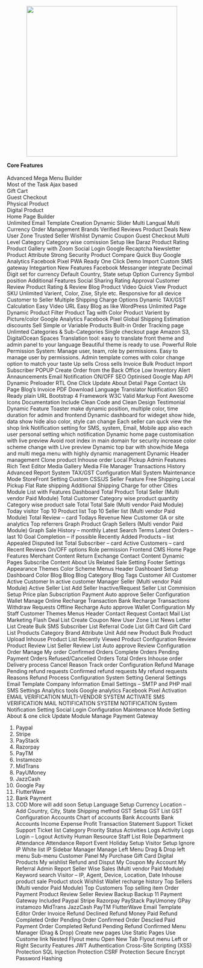 <p align="center"><a href="https://laravel.com" target="_blank"><img src="https://raw.githubusercontent.com/laravel/art/master/logo-lockup/5%20SVG/2%20CMYK/1%20Full%20Color/laravel-logolockup-cmyk-red.svg" width="400"></a></p>


**Core Features**<br><br>
Advanced Mega Menu Builder<br>
Most of the Task Ajax based<br>
Gift Cart<br>
Guest Checkout<br>
Physical Product<br>
Digital Product<br>
Home Page Builder<br>
Unlimited Email Template Creation
Dynamic Slider
Multi Langual
Multi Currency
Order Management
Brands
Verified Reviews
Product Deals
New User Zone
Trusted Seller
Wishlist
Dynamic Coupon
Guest Checkout
Multi Level Category
Category wise comission Setup like Daraz
Product Rating
Product Gallery with Zoom
Social Login
Google Recaptcha
Newsletter
Product Attribute
Strong Security
Product Compare
Quick Buy
Google Analytics
Facebook Pixel
PWA Ready
One Click Demo Import
Custom SMS gateway Integartion
New Features
Facebook Messanger integrate
Decimal Digit set for currency
Default Country, State setup Option
Currency Symbol position
Additional Features
Social Sharing
Rating Approval
Customer Review
Product Rating & Review
Blog
Product Video
Quick View
Product SKU
Unlimited Varient, Color, Zise, Style etc.
Responsive for all device
Customer to Seller
Multiple Shipping Charge Options
Dynamic TAX/GST Calculation
Easy Video URL
Easy Blog as like WordPress
Unlimited Page
Dynamic Product Filter
Product Tag with Color
Product Varient by Picture/color
Google Analytics
Facebook Pixel
Global Shipping Estimation
discounts
Sell Simple or Variable Products
Built-in Order Tracking page
Unlimted Categories & Sub-Categories
Single checkout page
Amazon S3, DigitalOcean Spaces
Translation tool: easy to translate front theme and admin panel to your language
Beautiful theme is ready to use.
Powerful Role Permission System: Manage user, team, role by permissions. Easy to manage user by permissions.
Admin template comes with color change option to match your taste
Up sells
Cross sells
Invoice
Bulk Product Import
Subscriber POPUP
Create Order from the Back Office
Low Inventory Alert
Annauncements
Email Notification ON/OFF
SEO Optinised
Google Map API
Dynamic Preloader
RTL
One Click Update
About Detail Page
Contact Us Page
Blog’s
Invoice PDF Download
Language Translator
Notification
SEO Ready plain URL
Bootstrap 4 Framework
W3C Valid Markup
Font Awesome Icons
Documentation Include
Clean Code and Clean Design
Testimonial
Dynamic Feature
Toaster make dynamic position, multiple color, time duration for admin and frontend
Dynamic dashboard for wideget show hide, data show hide also color, style can change
Each seller can quck view the shop link
Notification setting for SMS, system, Email, Mobile app also each user personal setting which notification
Dynamic home page customisation with live preview
Avoid root index in main domain for security increase
color scheme change with Live preview
Dynamic top bar with show/hide
Mega and multi mega menu with highly dynamic management
Dynamic Header management
Clone product
Inhouse order
Local Pickup
Admin Features
Rich Text Editor
Media Gallery
Media File Manager
Transactions History
Advanced Report System
TAX/GST Configuration
Mail System
Maintenance Mode
StoreFront Setting
Custom CSS/JS
Seller Feature
Free Shipping
Local Pickup
Flat Rate shipping
Additional Shipping Charge for other Cities
Module List with Features
Dashboard
Total Product
Total Seller (Multi vendor Paid Module)
Total Customer
Category wise product quantity
Category wise product sale
Total Total Sale (Multi vendor Paid Module)
Today visitor
Top 10 Product list
Top 10 Seller list (Multi vendor Paid Module)
Total Review – card
Todays Revenue
New Customer
GA or site analytics
Top referrers
Graph Product
Graph Sellers (Multi vendor Paid Module)
Graph Sale History – monthly
Latest Search Terms
Latest Orders – last 10
Goal Completion – if possible
Recently Added Products – list
Appealed Disputed list
Total Subscriber – card
Active Customers – card
Recent Reviews
On/OFF options
Role permission
Frontend CMS
Home Page
Features
Merchant Content
Return Exchange
Contact Content
Dynamic Pages
Subscribe Content
About Us
Related Sale Setting
Footer Settings
Appearance
Themes
Color Scheme
Menus
Header
Dashboard Setup
Dashboard Color
Blog
Blog
Blog Category
Blog Tags
Customer
All Customer
Active Customer
In active customer
Manager Seller (Multi vendor Paid Module)
Active Seller List
Add Seller
Inactive/Request Seller List
Commision Setup
Price plan
Subscription Payment
Auto approve Seller Configuration
Wallet Manage
Online Recharge Transaction
Bank Recharge Transactions
Withdraw Requests
Offline Recharge
Auto approve Wallet Configuration
My Staff
Customer
Themes
Menus
Header
Contact Request
Contact Mail List
Marketing
Flash Deal List
Create Coupon
New User Zone List
News Letter List
Create Bulk SMS
Subscriber List
Referral Code List
Gift Card
Gift Card List
Products
Category
Brand
Attribute
Unit
Add new Product
Bulk Product Upload
Inhouse Product List
Recently Viewed Product Configuration
Review
Product Review List
Seller Review List
Auto approve Review Configuration
Order Manage
My order
Confirmed Orders
Complete Orders
Pending Payment Orders
Refused/Cancelled Orders
Total Orders
Inhouse order
Delivery process
Cancel Reason
Track order Configuration
Refund Manage
Pending refund requests
Confirmed refund requests
My refund requests
Reasons
Refund Process
Configuration
System Setting
General Settings
Email Template
Company Information
Email Settings – SMTP and PHP mail
SMS Settings
Analytics tools
Google analytics
Facebook Pixel
Activation
EMAIL VERIFICATION
MULTI-VENDOR SYSTEM ACTIVATE
SMS VERIFICATION
MAIL NOTIFICATION
SYSTEM NOTIFICATION
System Notification Setting
Social Login Configuration
Maintenance Mode Setting
About & one click Update
Module Manage
Payment Gateway
1. Paypal
2. Stripe
3. PayStack
4. Razorpay
5. PayTM
6. Instamozo
7. MidTrans
8. PayUMoney
9. JazzCash
10. Google Pay
11. FlutterWave
12. Bank Payment
13. COD
More will add soon
Setup
Language Setup
Currency
Location – Add Country, City, State
Shipping method
GST Setup
GST List
GST Configuration
Accounts
Chart of accounts
Bank Accounts
Bank Accounts
Income
Expense
Profit
Transaction
Statement
Support Ticket
Support Ticket list
Category
Priority
Status
Activities Logs
Activity Logs
Login – Logout Activity
Human Resource
Staff List
Role
Department
Attendance
Attendance Report
Event
Holiday Setup
Visitor Setup
Ignore IP
White list IP
Sidebar Manager
Manage Left Menu
Drag & Drop left menu
Sub-menu
Customer Panel
My Purchase
Gift Card
Digital Products
My wishlist
Refund and Disput
My Coupon
My Account
My Referral
Admin Report
Seller Wise Sales (Multi vendor Paid Module)
Keyword search
Visitor – IP, Agent, Device, Location, Date
Inhouse product sale
Product stock
Wishlist
Wallet recharge history
Top Sellers (Multi vendor Paid Module)
Top Customers
Top selling item
Order
Payment
Product Review
Seller Review
Backup
Backup
11 Payment Gateway Included
Paypal
Stripe
Razorpay
PayStack
PayUmoney
GPay
instamozo
MidTrans
JazzCash
PayTM
FlutterWave
Email Template Editor
Order Invoice
Refund Declined
Refund Money Paid
Refund Completed
Order Pending
Order Confirmed
Order Desclied
Paid Payment
Order Completed
Refund Pending
Refund Confirmed
Menu Manager (Drag & Drop)
Create new pages
Use Static Pages
Use Custome link
Nested Flyout menu
Open New Tab
Flyout menu Left or Right
Security Features
JWT Authentication
Cross-Site Scripting (XSS) Protection
SQL Injection Protection
CSRF Protection
Secure Encrypt Password Hashing


